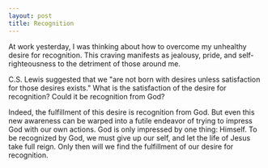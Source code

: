 ```yaml
---
layout: post
title: Recognition
---
```


At work yesterday, I was thinking about how to overcome my unhealthy desire for recognition. This craving manifests as jealousy, pride, and self-righteousness to the detriment of those around me.

C.S. Lewis suggested that we "are not born with desires unless satisfaction for those desires exists." What is the satisfaction of the desire for recognition? Could it be recognition from God?

Indeed, the fulfillment of this desire is recognition from God. But even this new awareness can be warped into a futile endeavor of trying to impress God with our own actions. God is only impressed by one thing: Himself. To be recognized by God, we must give up our self, and let the life of Jesus take full reign. Only then will we find the fulfillment of our desire for recognition.